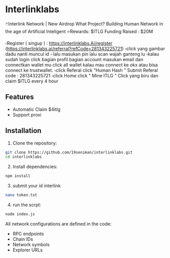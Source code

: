 # Interlinklabs

🃏Interlink Network | New Airdrop
What Project? Building Human Network in the age of Artificial Inteligent
⭐️Rewards: $ITLG
Funding Raised : $20M

▫️Register ( singup ) : https://interlinklabs.Ai/register (https://interlinklabs.ai/referral?refCode=281343225721)
▫️click yang gambar dadu nanti muncul id 
▫️ lalu masukan pin  lalu scan wajah ganteng lu
▫️kalau sudah login click bagian profil bagian account masukan email dan connectkan wallet mu click all wallet kalau mau connect ke okx atau bisa connect ke trustwallet.
▫️click Referal click "Human Hash "  Submit Referal code : 281343225721
▫️click Home click " Mine ITLG " Click yang biru dan claim $ITLG every 4 hour 

## Features

- Automatic Claim $4itlg
- Support proxi


## Installation

1. Clone the repository:
```bash
git clone https://github.com/19seniman/interlinklabs.git
cd interlinklabs
```

2. Install dependencies:
```bash
npm install
```

3. submit your id interlink
```bash
nano token.txt
```
4. run the scrpt:
```bash
node index.js
```



All network configurations are defined in the code:
- RPC endpoints
- Chain IDs
- Network symbols
- Explorer URLs
